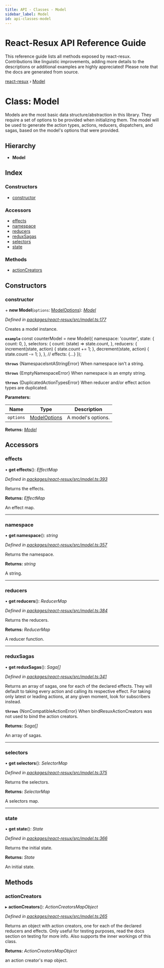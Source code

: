 ```yaml
---
title: API - Classes - Model
sidebar_label: Model
id: api-classes-model
---
```


# React-Resux API Reference Guide

This reference guide lists all methods exposed by react-resux. Contributions like linguistic improvements, adding
more details to the descriptions or additional examples are highly appreciated! Please note that the docs are
generated from source.

[react-resux](../README.md) › [Model](model.md)

# Class: Model

Models are the most basic data structure/abstraction in this library. They require a set of options to be
provided when initializing them. The model will be used to generate the action types, actions, reducers,
dispatchers, and sagas, based on the model's options that were provided.

## Hierarchy

* **Model**

## Index

### Constructors

* [constructor](model.md#constructor)

### Accessors

* [effects](model.md#effects)
* [namespace](model.md#namespace)
* [reducers](model.md#reducers)
* [reduxSagas](model.md#reduxsagas)
* [selectors](model.md#selectors)
* [state](model.md#state)

### Methods

* [actionCreators](model.md#actioncreators)

## Constructors

###  constructor

\+ **new Model**(`options`: [ModelOptions](../interfaces/modeloptions.md)): *[Model](model.md)*

*Defined in [packages/react-resux/src/model.ts:177](https://github.com/kayak/react-resux/blob/6030822/packages/react-resux/src/model.ts#L177)*

Creates a model instance.

**`example`** 
const counterModel = new Model({
  namespace: 'counter',
  state: {
     count: 0,
  },
  selectors: {
      count: (state) => state.count,
  },
  reducers: {
     increment(state, action) {
       state.count += 1;
     },
     decrement(state, action) {
       state.count -= 1;
     },
  },
 // effects: {...}
});

**`throws`** {NamespaceIsntAStringError} When namespace isn't a string.

**`throws`** {EmptyNamespaceError} When namespace is an empty string.

**`throws`** {DuplicatedActionTypesError} When reducer and/or effect action types are duplicated.

**Parameters:**

Name | Type | Description |
------ | ------ | ------ |
`options` | [ModelOptions](../interfaces/modeloptions.md) | A model's options. |

**Returns:** *[Model](model.md)*

## Accessors

###  effects

• **get effects**(): *EffectMap*

*Defined in [packages/react-resux/src/model.ts:393](https://github.com/kayak/react-resux/blob/6030822/packages/react-resux/src/model.ts#L393)*

Returns the effects.

**Returns:** *EffectMap*

An effect map.

___

###  namespace

• **get namespace**(): *string*

*Defined in [packages/react-resux/src/model.ts:357](https://github.com/kayak/react-resux/blob/6030822/packages/react-resux/src/model.ts#L357)*

Returns the namespace.

**Returns:** *string*

A string.

___

###  reducers

• **get reducers**(): *ReducerMap*

*Defined in [packages/react-resux/src/model.ts:384](https://github.com/kayak/react-resux/blob/6030822/packages/react-resux/src/model.ts#L384)*

Returns the reducers.

**Returns:** *ReducerMap*

A reducer function.

___

###  reduxSagas

• **get reduxSagas**(): *Saga[]*

*Defined in [packages/react-resux/src/model.ts:341](https://github.com/kayak/react-resux/blob/6030822/packages/react-resux/src/model.ts#L341)*

Returns an array of sagas, one for each of the declared effects. They will default to taking every action and
calling its respective effect. For taking only latest or leading actions, at any given moment, look for
subscribers instead.

**`throws`** {NonCompatibleActionError} When bindResuxActionCreators was not used to bind the action creators.

**Returns:** *Saga[]*

An array of sagas.

___

###  selectors

• **get selectors**(): *SelectorMap*

*Defined in [packages/react-resux/src/model.ts:375](https://github.com/kayak/react-resux/blob/6030822/packages/react-resux/src/model.ts#L375)*

Returns the selectors.

**Returns:** *SelectorMap*

A selectors map.

___

###  state

• **get state**(): *State*

*Defined in [packages/react-resux/src/model.ts:366](https://github.com/kayak/react-resux/blob/6030822/packages/react-resux/src/model.ts#L366)*

Returns the initial state.

**Returns:** *State*

An initial state.

## Methods

###  actionCreators

▸ **actionCreators**(): *ActionCreatorsMapObject*

*Defined in [packages/react-resux/src/model.ts:265](https://github.com/kayak/react-resux/blob/6030822/packages/react-resux/src/model.ts#L265)*

Returns an object with action creators, one for each of the declared reducers and effects. Only useful for
testing purposes, read the docs section on testing for more info. Also supports the inner workings of this
class.

**Returns:** *ActionCreatorsMapObject*

an action creator's map object.
